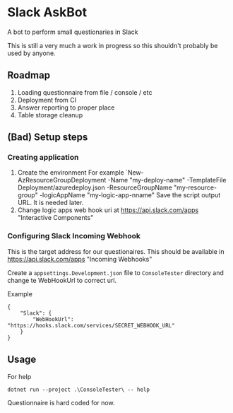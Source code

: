 # Slack AskBot
A bot to perform small questionaries in Slack

This is still a very much a work in progress so this shouldn't probably be used by anyone.

## Roadmap
 1. Loading questionnaire from file / console / etc
 1. Deployment from CI
 1. Answer reporting to proper place
 1. Table storage cleanup

## (Bad) Setup steps

### Creating application
1. Create the environment
   For example `New-AzResourceGroupDeployment -Name "my-deploy-name" -TemplateFile Deployment/azuredeploy.json -ResourceGroupName "my-resource-group" -logicAppName "my-logic-app-nname"
   Save the script output URL. It is needed later.
2. Change logic apps web hook uri at https://api.slack.com/apps "Interactive Components"

### Configuring Slack Incoming Webhook
This is the target address for our questionaires. This should be available in https://api.slack.com/apps "Incoming Webhooks"

Create a `appsettings.Development.json` file to `ConsoleTester` directory and change te WebHookUrl to correct url. 

Example
```
{
    "Slack": {
        "WebHookUrl": "https://hooks.slack.com/services/SECRET_WEBHOOK_URL"
    }
}
```

## Usage
For help

```
dotnet run --project .\ConsoleTester\ -- help 
```

Questionnaire is hard coded for now.
